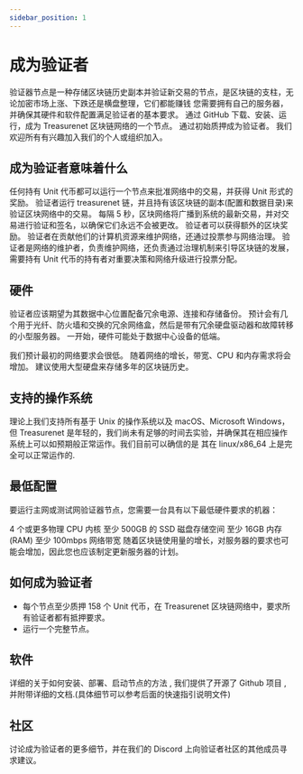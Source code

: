 ```yaml
---
sidebar_position: 1
---
```


# 成为验证者

验证器节点是一种存储区块链历史副本并验证新交易的节点，是区块链的支柱，无论加密市场上涨、下跌还是横盘整理，它们都能赚钱
您需要拥有自己的服务器，并确保其硬件和软件配置满足验证者的基本要求。 通过 GitHub 下载、安装、运行，成为 Treasurenet 区块链网络的一个节点。 通过初始质押成为验证者。 我们欢迎所有有兴趣加入我们的个人或组织加入。

## 成为验证者意味着什么

任何持有 Unit 代币都可以运行一个节点来批准网络中的交易，并获得 Unit 形式的奖励。
验证者运行 treasurenet 链，并且持有该区块链的副本(配置和数据目录)来验证区块网络中的交易。
每隔 5 秒，区块网络将广播到系统的最新交易，并对交易进行验证和签名，以确保它们永远不会被更改。
验证者可以获得额外的区块奖励。
验证者在贡献他们的计算机资源来维护网络，还通过投票参与网络治理。
验证者是网络的维护者，负责维护网络，还负责通过治理机制来引导区块链的发展，需要持有 Unit 代币的持有者对重要决策和网络升级进行投票分配。

## 硬件

验证者应该期望为其数据中心位置配备冗余电源、连接和存储备份。 预计会有几个用于光纤、防火墙和交换的冗余网络盒，然后是带有冗余硬盘驱动器和故障转移的小型服务器。 一开始，硬件可能处于数据中心设备的低端。

我们预计最初的网络要求会很低。 随着网络的增长，带宽、CPU 和内存需求将会增加。 建议使用大型硬盘来存储多年的区块链历史。

## 支持的操作系统

理论上我们支持所有基于 Unix 的操作系统以及 macOS、Microsoft Windows，但 Treasurenet 是年轻的，我们尚未有足够的时间去实验，并确保其在相应操作系统上可以如预期般正常运作。我们目前可以确信的是 其在 linux/x86_64 上是完全可以正常运作的.

## 最低配置

要运行主网或测试网验证器节点，您需要一台具有以下最低硬件要求的机器：

4 个或更多物理 CPU 内核
至少 500GB 的 SSD 磁盘存储空间
至少 16GB 内存 (RAM)
至少 100mbps 网络带宽
随着区块链使用量的增长，对服务器的要求也可能会增加，因此您也应该制定更新服务器的计划。

## 如何成为验证者

- 每个节点至少质押 158 个 Unit 代币，在 Treasurenet 区块链网络中，要求所有验证者都有抵押要求。
- 运行一个完整节点。

## 软件

详细的关于如何安装、部署、启动节点的方法 , 我们提供了开源了 Github 项目 ,并附带详细的文档.(具体细节可以参考后面的快速指引说明文件)

## 社区

讨论成为验证者的更多细节，并在我们的 Discord 上向验证者社区的其他成员寻求建议。
